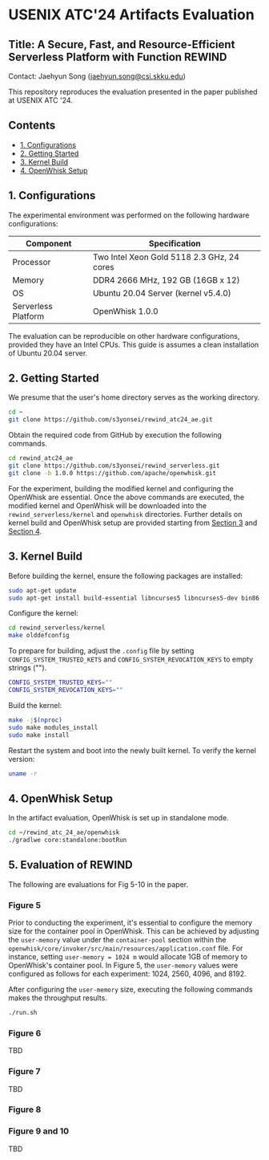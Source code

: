 
# USENIX ATC'24 Artifacts Evaluation

## Title: A Secure, Fast, and Resource-Efficient Serverless Platform with Function REWIND
Contact: Jaehyun Song (jaehyun.song@csi.skku.edu)

This repository reproduces the evaluation presented in the paper published at USENIX ATC '24.

## Contents
- [1. Configurations](#1-configurations)
- [2. Getting Started](#2-getting-started)
- [3. Kernel Build](#3-kernel-build)
- [4. OpenWhisk Setup](#4-openwhisk-setup)

## 1. Configurations

The experimental environment was performed on the following hardware configurations:

| **Component**       | **Specification**
|---------------------|--------------------------------------------|
| Processor           | Two Intel Xeon Gold 5118 2.3 GHz, 24 cores |
| Memory              | DDR4 2666 MHz, 192 GB (16GB x 12)          |
| OS                  | Ubuntu 20.04 Server (kernel v5.4.0)        |
| Serverless Platform | OpenWhisk 1.0.0                            |

The evaluation can be reproducible on other hardware configurations, provided they have an Intel CPUs.
This guide is assumes a clean installation of Ubuntu 20.04 server.

## 2. Getting Started

We presume that the user's home directory serves as the working directory.
```bash
cd ~
git clone https://github.com/s3yonsei/rewind_atc24_ae.git
```

Obtain the required code from GitHub by execution the following commands.
```bash
cd rewind_atc24_ae
git clone https://github.com/s3yonsei/rewind_serverless.git
git clone -b 1.0.0 https://github.com/apache/openwhisk.git
```

For the experiment, building the modified kernel and configuring the OpenWhisk are essential.
Once the above commands are executed, the modified kernel and OpenWhisk will be downloaded into the `rewind_serverless/kernel` and `openwhisk` directories.
Further details on kernel build and OpenWhisk setup are provided starting from [Section 3](#3-kernel-build) and [Section 4](#4-openwhisk-setup).

## 3. Kernel Build

Before building the kernel, ensure the following packages are installed:
```bash
sudo apt-get update
sudo apt-get install build-essential libncurses5 libncurses5-dev bin86 kernel-package libssl-dev bison flex libelf-dev
```

Configure the kernel:
```bash
cd rewind_serverless/kernel
make olddefconfig
```

To prepare for building, adjust the `.config` file by setting `CONFIG_SYSTEM_TRUSTED_KETS` and `CONFIG_SYSTEM_REVOCATION_KEYS` to empty strings ("").
```bash
CONFIG_SYSTEM_TRUSTED_KEYS=""
CONFIG_SYSTEM_REVOCATION_KEYS=""
```

Build the kernel:
```bash
make -j$(nproc)
sudo make modules_install
sudo make install
```

Restart the system and boot into the newly built kernel. To verify the kernel version:
```bash
uname -r
```

## 4. OpenWhisk Setup

In the artifact evaluation, OpenWhisk is set up in standalone mode.
```bash
cd ~/rewind_atc_24_ae/openwhisk
./gradlwe core:standalone:bootRun
```

## 5. Evaluation of REWIND

The following are evaluations for Fig 5-10 in the paper.

### Figure 5
Prior to conducting the experiment, it's essential to configure the memory size for the container pool in OpenWhisk.
This can be achieved by adjusting the `user-memory` value under the `container-pool` section within the `openwhisk/core/invoker/src/main/resources/application.conf` file.
For instance, setting `user-memory = 1024 m` would allocate 1GB of memory to OpenWhisk's container pool.
In Figure 5, the `user-memory` values were configured as follows for each experiment: 1024, 2560, 4096, and 8192.

After configuring the `user-memory` size, executing the following commands makes the throughput results.
```bash
./run.sh
```

### Figure 6
TBD

### Figure 7
TBD

### Figure 8

### Figure 9 and 10
TBD
